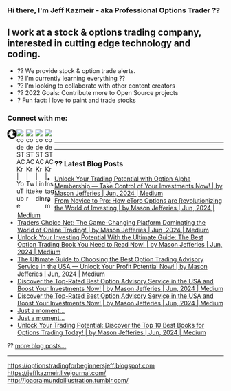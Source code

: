 

<!--
**jeffkazmeir/jeffkazmeir** is a ✨ _special_ ✨ repository because its `README.md` (this file) appears on your GitHub profile.

Here are some ideas to get you started:

- 🔭 I’m currently working on ...
- 🌱 I’m currently learning ...
- 👯 I’m looking to collaborate on ...
- 🤔 I’m looking for help with ...
- 💬 Ask me about ...
- 📫 How to reach me: ...
- 😄 Pronouns: ...
- ⚡ Fun fact: ...
-->
### Hi there, I'm Jeff Kazmeir - aka Professional Options Trader ??
## I work at a stock & options trading company, interested in cutting edge technology and coding.

- ?? We provide stock & option trade alerts.
- ?? I’m currently learning everything ??
- ?? I’m looking to collaborate with other content creators
- ?? 2022 Goals: Contribute more to Open Source projects
- ? Fun fact: I love to paint and trade stocks


### Connect with me:

[<img align="left" alt="codeSTACKr.com" width="22px" src="https://raw.githubusercontent.com/iconic/open-iconic/master/svg/globe.svg" />][website]
[<img align="left" alt="codeSTACKr | YouTube" width="22px" src="https://cdn.jsdelivr.net/npm/simple-icons@v3/icons/youtube.svg" />][youtube]
[<img align="left" alt="codeSTACKr | Twitter" width="22px" src="https://cdn.jsdelivr.net/npm/simple-icons@v3/icons/twitter.svg" />][twitter]
[<img align="left" alt="codeSTACKr | LinkedIn" width="22px" src="https://cdn.jsdelivr.net/npm/simple-icons@v3/icons/linkedin.svg" />][linkedin]
[<img align="left" alt="codeSTACKr | Instagram" width="22px" src="https://cdn.jsdelivr.net/npm/simple-icons@v3/icons/instagram.svg" />][instagram]

<br />

---

---

### ?? Latest Blog Posts

<!-- BLOG-POST-LIST:START -->
- [Unlock Your Trading Potential with Option Alpha Membership — Take Control of Your Investments Now! | by Mason Jefferies | Jun, 2024 | Medium](https://tradingoptionsforbeginners.medium.com/unlock-your-trading-potential-with-option-alpha-membership-take-control-of-your-investments-now-d5c0183b409d?source=ifttt--------------3)
- [From Novice to Pro: How eToro Options are Revolutionizing the World of Investing | by Mason Jefferies | Jun, 2024 | Medium](https://tradingoptionsforbeginners.medium.com/from-novice-to-pro-how-etoro-options-are-revolutionizing-the-world-of-investing-364caa0e9045?source=ifttt--------------3)
- [Traders Choice Net: The Game-Changing Platform Dominating the World of Online Trading! | by Mason Jefferies | Jun, 2024 | Medium](https://tradingoptionsforbeginners.medium.com/traders-choice-net-the-game-changing-platform-dominating-the-world-of-online-trading-8bda5612103f?source=ifttt--------------3)
- [Unlock Your Investing Potential With the Ultimate Guide: The Best Option Trading Book You Need to Read Now! | by Mason Jefferies | Jun, 2024 | Medium](https://tradingoptionsforbeginners.medium.com/unlock-your-investing-potential-with-the-ultimate-guide-the-best-option-trading-book-you-need-to-0c93e0830160?source=ifttt--------------3)
- [The Ultimate Guide to Choosing the Best Option Trading Advisory Service in the USA — Unlock Your Profit Potential Now! | by Mason Jefferies | Jun, 2024 | Medium](https://tradingoptionsforbeginners.medium.com/the-ultimate-guide-to-choosing-the-best-option-trading-advisory-service-in-the-usa-unlock-your-62cb43aac04d?source=ifttt--------------3)
- [Discover the Top-Rated Best Option Advisory Service in the USA and Boost Your Investments Now! | by Mason Jefferies | Jun, 2024 | Medium](https://tradingoptionsforbeginners.medium.com/discover-the-top-rated-best-option-advisory-service-in-the-usa-and-boost-your-investments-now-cd091e6b3b5c?source=ifttt--------------3)
- [Discover the Top-Rated Best Option Advisory Service in the USA and Boost Your Investments Now! | by Mason Jefferies | Jun, 2024 | Medium](https://tradingoptionsforbeginners.medium.com/discover-the-top-rated-best-option-advisory-service-in-the-usa-and-boost-your-investments-now-8ef48c48652a?source=ifttt--------------3)
- [Just a moment...](https://medium.com/@tradingoptionsforbeginners/discover-the-best-simple-options-trading-course-real-reviews-you-need-to-see-faa7cabe139f?source=ifttt--------------3)
- [Just a moment...](https://medium.com/@tradingoptionsforbeginners/discover-the-best-simple-options-trading-course-real-reviews-you-need-to-see-d5e561856596?source=ifttt--------------3)
- [Unlock Your Trading Potential: Discover the Top 10 Best Books for Options Trading Today! | by Mason Jefferies | Jun, 2024 | Medium](https://tradingoptionsforbeginners.medium.com/unlock-your-trading-potential-discover-the-top-10-best-books-for-options-trading-today-e7d09dde6798?source=ifttt--------------3)
<!-- BLOG-POST-LIST:END -->

?? [more blog posts...](https://theministerofcapitalism.com/blog/)

---


[website]: https://kingtradingsystems.com/blog/
[twitter]: https://twitter.com/optionstradejef
[youtube]: https://www.youtube.com/channel/UCEo82TuA0YdbXyO2oPecIHQ
[instagram]: https://tradingoptionsforbeginners.medium.com
[linkedin]: https://ca.linkedin.com/in/theministerofcapitalism
 https://optionstradingforbeginnersjeff.blogspot.com
 https://jeffkazmeir.livejournal.com/
 http://joaoraimundoillustration.tumblr.com/



